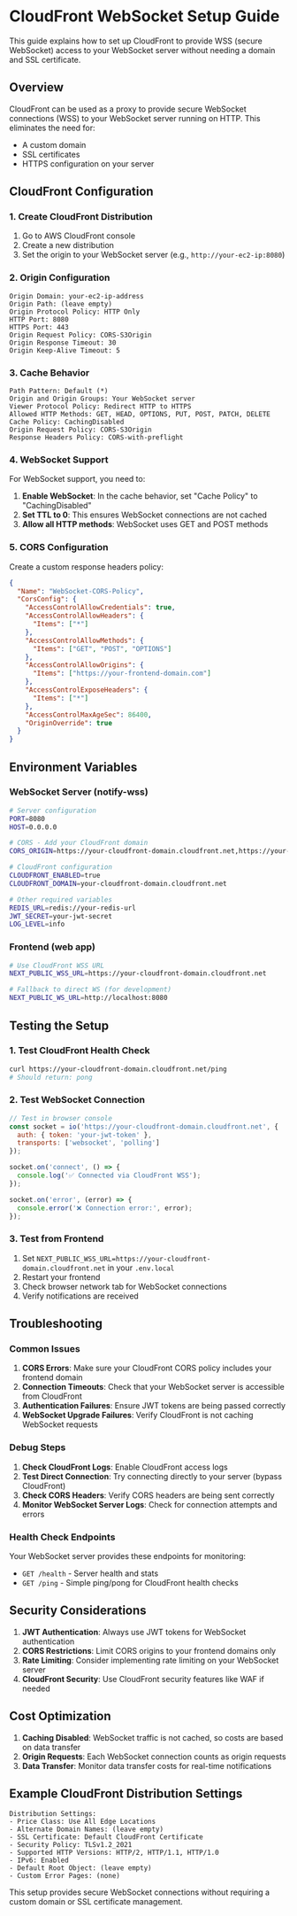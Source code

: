# CloudFront WebSocket Setup Guide

This guide explains how to set up CloudFront to provide WSS (secure WebSocket) access to your WebSocket server without needing a domain and SSL certificate.

## Overview

CloudFront can be used as a proxy to provide secure WebSocket connections (WSS) to your WebSocket server running on HTTP. This eliminates the need for:
- A custom domain
- SSL certificates
- HTTPS configuration on your server

## CloudFront Configuration

### 1. Create CloudFront Distribution

1. Go to AWS CloudFront console
2. Create a new distribution
3. Set the origin to your WebSocket server (e.g., `http://your-ec2-ip:8080`)

### 2. Origin Configuration

```
Origin Domain: your-ec2-ip-address
Origin Path: (leave empty)
Origin Protocol Policy: HTTP Only
HTTP Port: 8080
HTTPS Port: 443
Origin Request Policy: CORS-S3Origin
Origin Response Timeout: 30
Origin Keep-Alive Timeout: 5
```

### 3. Cache Behavior

```
Path Pattern: Default (*)
Origin and Origin Groups: Your WebSocket server
Viewer Protocol Policy: Redirect HTTP to HTTPS
Allowed HTTP Methods: GET, HEAD, OPTIONS, PUT, POST, PATCH, DELETE
Cache Policy: CachingDisabled
Origin Request Policy: CORS-S3Origin
Response Headers Policy: CORS-with-preflight
```

### 4. WebSocket Support

For WebSocket support, you need to:

1. **Enable WebSocket**: In the cache behavior, set "Cache Policy" to "CachingDisabled"
2. **Set TTL to 0**: This ensures WebSocket connections are not cached
3. **Allow all HTTP methods**: WebSocket uses GET and POST methods

### 5. CORS Configuration

Create a custom response headers policy:

```json
{
  "Name": "WebSocket-CORS-Policy",
  "CorsConfig": {
    "AccessControlAllowCredentials": true,
    "AccessControlAllowHeaders": {
      "Items": ["*"]
    },
    "AccessControlAllowMethods": {
      "Items": ["GET", "POST", "OPTIONS"]
    },
    "AccessControlAllowOrigins": {
      "Items": ["https://your-frontend-domain.com"]
    },
    "AccessControlExposeHeaders": {
      "Items": ["*"]
    },
    "AccessControlMaxAgeSec": 86400,
    "OriginOverride": true
  }
}
```

## Environment Variables

### WebSocket Server (notify-wss)

```bash
# Server configuration
PORT=8080
HOST=0.0.0.0

# CORS - Add your CloudFront domain
CORS_ORIGIN=https://your-cloudfront-domain.cloudfront.net,https://your-frontend-domain.com

# CloudFront configuration
CLOUDFRONT_ENABLED=true
CLOUDFRONT_DOMAIN=your-cloudfront-domain.cloudfront.net

# Other required variables
REDIS_URL=redis://your-redis-url
JWT_SECRET=your-jwt-secret
LOG_LEVEL=info
```

### Frontend (web app)

```bash
# Use CloudFront WSS URL
NEXT_PUBLIC_WSS_URL=https://your-cloudfront-domain.cloudfront.net

# Fallback to direct WS (for development)
NEXT_PUBLIC_WS_URL=http://localhost:8080
```

## Testing the Setup

### 1. Test CloudFront Health Check

```bash
curl https://your-cloudfront-domain.cloudfront.net/ping
# Should return: pong
```

### 2. Test WebSocket Connection

```javascript
// Test in browser console
const socket = io('https://your-cloudfront-domain.cloudfront.net', {
  auth: { token: 'your-jwt-token' },
  transports: ['websocket', 'polling']
});

socket.on('connect', () => {
  console.log('✅ Connected via CloudFront WSS');
});

socket.on('error', (error) => {
  console.error('❌ Connection error:', error);
});
```

### 3. Test from Frontend

1. Set `NEXT_PUBLIC_WSS_URL=https://your-cloudfront-domain.cloudfront.net` in your `.env.local`
2. Restart your frontend
3. Check browser network tab for WebSocket connections
4. Verify notifications are received

## Troubleshooting

### Common Issues

1. **CORS Errors**: Make sure your CloudFront CORS policy includes your frontend domain
2. **Connection Timeouts**: Check that your WebSocket server is accessible from CloudFront
3. **Authentication Failures**: Ensure JWT tokens are being passed correctly
4. **WebSocket Upgrade Failures**: Verify CloudFront is not caching WebSocket requests

### Debug Steps

1. **Check CloudFront Logs**: Enable CloudFront access logs
2. **Test Direct Connection**: Try connecting directly to your server (bypass CloudFront)
3. **Check CORS Headers**: Verify CORS headers are being sent correctly
4. **Monitor WebSocket Server Logs**: Check for connection attempts and errors

### Health Check Endpoints

Your WebSocket server provides these endpoints for monitoring:

- `GET /health` - Server health and stats
- `GET /ping` - Simple ping/pong for CloudFront health checks

## Security Considerations

1. **JWT Authentication**: Always use JWT tokens for WebSocket authentication
2. **CORS Restrictions**: Limit CORS origins to your frontend domains only
3. **Rate Limiting**: Consider implementing rate limiting on your WebSocket server
4. **CloudFront Security**: Use CloudFront security features like WAF if needed

## Cost Optimization

1. **Caching Disabled**: WebSocket traffic is not cached, so costs are based on data transfer
2. **Origin Requests**: Each WebSocket connection counts as origin requests
3. **Data Transfer**: Monitor data transfer costs for real-time notifications

## Example CloudFront Distribution Settings

```
Distribution Settings:
- Price Class: Use All Edge Locations
- Alternate Domain Names: (leave empty)
- SSL Certificate: Default CloudFront Certificate
- Security Policy: TLSv1.2_2021
- Supported HTTP Versions: HTTP/2, HTTP/1.1, HTTP/1.0
- IPv6: Enabled
- Default Root Object: (leave empty)
- Custom Error Pages: (none)
```

This setup provides secure WebSocket connections without requiring a custom domain or SSL certificate management.
